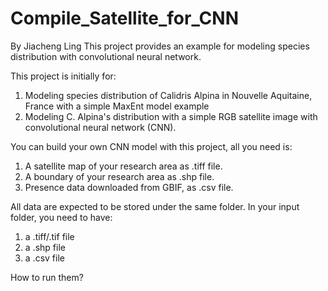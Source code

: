 # Compile_Satellite_for_CNN

By Jiacheng Ling 
This project provides an example for modeling species distribution with convolutional neural network.

This project is initially for:
1. Modeling species distribution of Calidris Alpina in Nouvelle Aquitaine, France with a simple MaxEnt model example
2. Modeling C. Alpina's distribution with a simple RGB satellite image with convolutional neural network (CNN).

You can build your own CNN model with this project, all you need is:

1. A satellite map of your research area as .tiff file.
2. A boundary of your research area as .shp file.
3. Presence data downloaded from GBIF, as .csv file.

All data are expected to be stored under the same folder. In your input folder, you need to have:
1. a .tiff/.tif file
2. a .shp file
3. a .csv file

How to run them?

